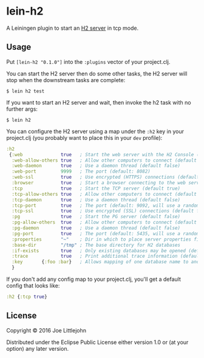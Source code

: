 # lein-h2

A Leiningen plugin to start an [H2 server](http://www.h2database.com/html/tutorial.html#using_server) in tcp mode.

## Usage

Put `[lein-h2 "0.1.0"]` into the `:plugins` vector of your project.clj.

You can start the H2 server then do some other tasks, the H2 server will stop when the downstream tasks are complete:

    $ lein h2 test

If you want to start an H2 server and wait, then invoke the h2 task with no further args:

    $ lein h2

You can configure the H2 server using a map under the `:h2` key in your project.clj (you probably want to place this in your `dev` profile):

```clj
:h2
 {:web              true   ; Start the web server with the H2 Console (default false)
  :web-allow-others true   ; Allow other computers to connect (default false)
  :web-daemon       true   ; Use a daemon thread (default false)
  :web-port         9999   ; The port (default: 8082)
  :web-ssl          true   ; Use encrypted (HTTPS) connections (default false)
  :browser          true   ; Start a browser connecting to the web server (default false)
  :tcp              true   ; Start the TCP server (default true)
  :tcp-allow-others true   ; Allow other computers to connect (default false)
  :tcp-daemon       true   ; Use a daemon thread (default false)
  :tcp-port         true   ; The port (default: 9092, will use a random port if this one is taken)
  :tcp-ssl          true   ; Use encrypted (SSL) connections (default false)
  :pg               true   ; Start the PG server (default false)
  :pg-allow-others  true   ; Allow other computers to connect (default false)
  :pg-daemon        true   ; Use a daemon thread (default false)
  :pg-port          true   ; The port (default: 5435, will use a random port if this one is taken)
  :properties       "~"    ; Dir in which to place server properties file (default: none)
  :base-dir         "/tmp" ; The base directory for H2 databases
  :if-exists        true   ; Only existing databases may be opened (default false)
  :trace            true   ; Print additional trace information (default false)
  :key       {:foo :bar}   ; Allows mapping of one database name to another e.g. {:foo :bar}
  }
```

If you don't add any config map to your project.clj, you'll get a default config that looks like:

```clj
:h2 {:tcp true}
```

## License

Copyright © 2016 Joe Littlejohn

Distributed under the Eclipse Public License either version 1.0 or (at your option) any later version.
